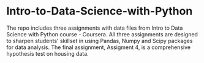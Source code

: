 # Intro-to-Data-Science-with-Python

The repo includes three assignments with data files from Intro to Data Science with Python course - Coursera.
All three assignments are designed to sharpen students' skillset in using Pandas, Numpy and Scipy packages for data analysis.
The final assignment, Assigment 4, is a comprehensive hypothesis test on housing data.
